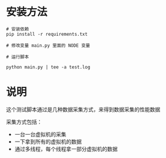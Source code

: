 # 安装方法 

    # 安装依赖
    pip install -r requirements.txt

    # 修改变量 main.py 里面的 NODE 变量

    # 运行脚本

    python main.py | tee -a test.log

# 说明

这个测试脚本通过是几种数据采集方式，来得到数据采集的性能数据

采集方式包括：

- 一台一台虚拟机的采集
- 一下拿到所有的虚拟机的数据
- 通过多线程，每个线程拿一部分虚拟机的数据
